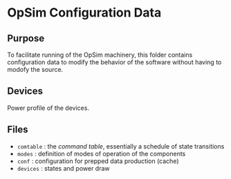 # OpSim Configuration Data

## Purpose

To facilitate running of the OpSim machinery, this folder contains configuration
data to modify the behavior of the software without having to modofy the source.

## Devices

Power profile of the devices.

## Files

* `comtable` : the _command table_, essentially a schedule of state transitions
* `modes` : definition of modes of operation of the components
* `conf` : configuration for prepped data production (cache)
* `devices` : states and power draw
